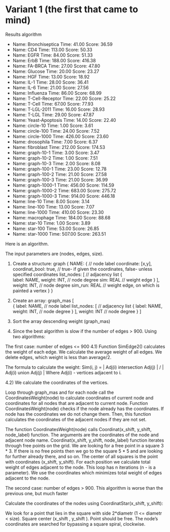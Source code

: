 # Variant 1 (the first that came to mind)

Results algorithm
- Name: Bronchiseptica  Time: 41.00 Score: 36.59  
- Name: CD4 Time: 113.00  Score: 50.33  
- Name: EGFR  Time: 84.00 Score: 51.33  
- Name: ErbB  Time: 188.00  Score: 416.38 
- Name: FA-BRCA Time: 27.00 Score: 47.80  
- Name: Glucose Time: 20.00 Score: 23.27  
- Name: HGF Time: 13.00 Score: 18.92  
- Name: IL-1  Time: 28.00 Score: 36.41  
- Name: IL-6  Time: 21.00 Score: 27.56  
- Name: Influenza Time: 86.00 Score: 68.99  
- Name: T-Cell-Receptor Time: 22.00 Score: 25.22  
- Name: T-Cell  Time: 67.00 Score: 77.93  
- Name: T-LGL-2011  Time: 16.00 Score: 28.93  
- Name: T-LGL Time: 29.00 Score: 47.87  
- Name: Yeast-Apoptosis Time: 14.00 Score: 22.40  
- Name: circle-10 Time: 1.00  Score: 3.61 
- Name: circle-100  Time: 24.00 Score: 7.52 
- Name: circle-1000 Time: 426.00  Score: 23.60  
- Name: drosophila  Time: 7.00  Score: 6.37 
- Name: fibroblast  Time: 212.00  Score: 174.53 
- Name: graph-10-1  Time: 3.00  Score: 3.47 
- Name: graph-10-2  Time: 1.00  Score: 7.51 
- Name: graph-10-3  Time: 2.00  Score: 8.08 
- Name: graph-100-1 Time: 23.00 Score: 12.78  
- Name: graph-100-2 Time: 21.00 Score: 27.58  
- Name: graph-100-3 Time: 21.00 Score: 36.99  
- Name: graph-1000-1  Time: 456.00  Score: 114.59 
- Name: graph-1000-2  Time: 683.00  Score: 275.72 
- Name: graph-1000-3  Time: 914.00  Score: 446.18 
- Name: line-10 Time: 8.00  Score: 3.14 
- Name: line-100  Time: 13.00 Score: 7.07 
- Name: line-1000 Time: 410.00  Score: 23.30  
- Name: macrophage  Time: 184.00  Score: 88.68  
- Name: star-10 Time: 1.00  Score: 3.89 
- Name: star-100  Time: 53.00 Score: 26.85  
- Name: star-1000 Time: 507.00  Score: 263.51 



Here is an algorithm.

The input parameters are (nodes, edges, size).

1) Create a structure:
graph { 
             NAME: {     // node label
                    coordinate: [x,y],
                    coordinat_bool: true, // true- if given the coordinates, false- unless specified coordinates
                     list_nodes: [    // adjacency list
                          {    
                              label: NAME,
                              weight: INT, // node degree
                              sim: REAL // weight edge
                           } ],
                      weight: INT, // node degree
                      sim_run: REAL //  weight edge, on which is painted a vertex
              }
}

2) Create an array: 
graph_mas [              
              {
                 label: NAME,    // node label
                 list_nodes: [      // adjacency list
                          {
                                  label: NAME,
                                  weight: INT, // node degree
                           } ],
                  weight: INT  // node degree
         } ]

3) Sort the array descending weight  (graph_mas)

4) Since the best algorithm is slow if the number of edges > 900. Using two algorithms:

The first case: number of edges <= 900
4.1) Function SimEdge2() calculates the weight of each edge. We calculate the average weight of all edges. We delete edges, which weight is less than average/2.

The formula to calculate the weight: 
Sim(i, j) = | Adj(i) intersection Adj(j) | / | Adj(i) union Adj(j) |
Where Adj(i) - vertices adjacent to i.

4.2) We calculate the coordinates of the vertices.

Loop through graph_mas and for each node call the CoordinatesWeight(node) to calculate coordinates of current node and coordinates for all nodes that are adjacent to current node.
Function CoordinatesWeight(node) checks if the node already has the coordinates. If node has the coordinates we do not change them. Then, this function calculates the coordinates of the adjacent nodes if they are not set.

The function CoordinatesWeight(node) calls Coordinat(x_shift, y_shift, node_label) function. The arguments are the coordinates of the node and adjacent node name. Coordinat(x_shift, y_shift, node_label) function iterates through free points on the grid. We are looking for a free point in a square 3 * 3. If there is no free points then we go to the square 5 * 5 and are looking for further already there, and so on. The center of all squares is the point with coordinates (x_shift, y_shift). For each position we calculate total weight of edges adjacent to the node. This loop has n iterations (n - is a parameter). We use the coordinates which minimizes total weight of edges adjacent to the node.

The second case: number of edges > 900.
This algorithm is worse than the previous one, but much faster

Calculate the coordinates of the nodes using CoordinatStar(x_shift, y_shift):

We look for a point that lies in the square with side 2*diametr (1 <= diametr < size). Square center (x_shift , y_shift ). Point should be free. The node’s coordinates are searched for bypassing a square spiral, clockwise.


